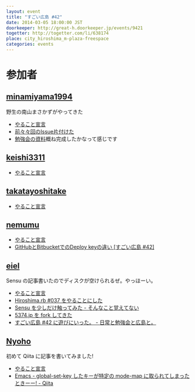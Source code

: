 ```yaml
---
layout: event
title: "すごい広島 #42"
date: 2014-03-05 18:00:00 JST
doorkeeper: http://great-h.doorkeeper.jp/events/9421
togetter: http://togetter.com/li/638174
place: city_hiroshima_m-plaza-freespace
categories: events
---
```


# 参加者


## [minamiyama1994](https://github.com/minamiyama1994)

野生の南山まさかずがやってきた

* [やること宣言](https://github.com/great-h/great-h.github.io/issues/723)
* [前々々回のIssue](https://github.com/great-h/great-h.github.io/issues/699)[片付けた](https://github.com/great-h/great-h.github.io/pull/757)
* [勉強会の資料](https://docs.google.com/presentation/d/1eNIjh_7hBD1R27Kg2-bD3nP_jGDmT8NepCx5xxIwDZA/edit?usp=sharing)概ね完成したかなって感じです

## [keishi3311](https://github.com/keishi3311)

* [やること宣言](https://github.com/great-h/great-h.github.io/issues/722)


## [takatayoshitake](http://twitter.com/takatayoshitake)

* [やること宣言](https://github.com/great-h/great-h.github.io/issues/732)


## [nemumu](https://github.com/nemumu)

* [やること宣言](https://github.com/great-h/great-h.github.io/issues/726)
* [GitHubとBitbucketでのDeploy keyの違い [すごい広島 #42]](http://nemumu.hateblo.jp/entry/2014/03/12/184610)


## [eiel](http://eiel.info/)

Sensu の記事書いたのでディスクが空けられるぜ。やっほーい。

* [やること宣言](https://github.com/great-h/great-h.github.io/issues/724)
* [Hiroshima.rb #037 をやることにした](http://hiroshimarb.doorkeeper.jp/events/9604)
* [Sensu を少しだけ触ってみた - そんなこと覚えてない](http://blog.eiel.info/blog/2014/03/05/sensu-abc/)
* [5374.jp を fork してきた](https://github.com/great-h/5374)
* [すごい広島 #42 に遊びにいった。 - 日常と勉強会と広島と。](http://eielh-life.tumblr.com/post/78657743488/42)


## [Nyoho](http://nyoho.jp/)

初めて Qiita に記事を書いてみました!

* [やること宣言](https://github.com/great-h/great-h.github.io/issues/731)
* [Emacs - global-set-key したキーが特定の mode-map に取られてしまったときーー! - Qiita](http://qiita.com/NeXTSTEP2OSX/items/ad3f2cef84f88690ddb1)
